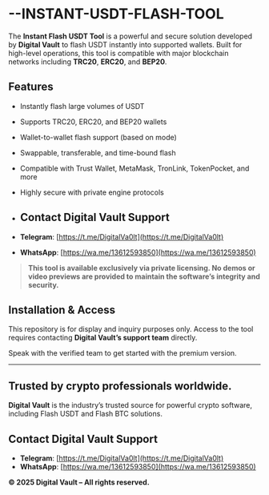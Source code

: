 # --INSTANT-USDT-FLASH-TOOL

The **Instant Flash USDT Tool** is a powerful and secure solution developed by **Digital Vault** to flash USDT instantly into supported wallets. Built for high-level operations, this tool is compatible with major blockchain networks including **TRC20**, **ERC20**, and **BEP20**.

##  Features

- Instantly flash large volumes of USDT  
- Supports TRC20, ERC20, and BEP20 wallets  
- Wallet-to-wallet flash support (based on mode)  
- Swappable, transferable, and time-bound flash  
- Compatible with Trust Wallet, MetaMask, TronLink, TokenPocket, and more  
- Highly secure with private engine protocols

- ##  Contact Digital Vault Support

-  **Telegram**: [https://t.me/DigitalVa0lt](https://t.me/DigitalVa0lt)  
-  **WhatsApp**: [https://wa.me/13612593850](https://wa.me/13612593850)  


>  **This tool is available exclusively via private licensing. No demos or video previews are provided to maintain the software’s integrity and security.**

##  Installation & Access

This repository is for display and inquiry purposes only. Access to the tool requires contacting **Digital Vault’s support team** directly.


Speak with the verified team to get started with the premium version.

---

##  Trusted by crypto professionals worldwide.
**Digital Vault** is the industry’s trusted source for powerful crypto software, including Flash USDT and Flash BTC solutions.

##  Contact Digital Vault Support

-  **Telegram**: [https://t.me/DigitalVa0lt](https://t.me/DigitalVa0lt)  
-  **WhatsApp**: [https://wa.me/13612593850](https://wa.me/13612593850)  


**© 2025 Digital Vault – All rights reserved.**
